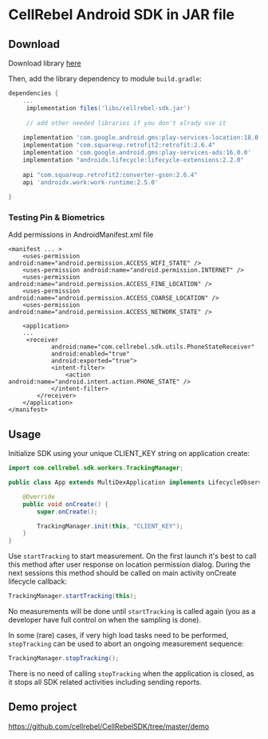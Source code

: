 # CellRebel Android SDK in JAR file


## Download

Download library [here](https://github.com/cellrebel/CellRebelSDK/blob/jar/demo/app/libs/cellrebel-sdk.jar)

Then, add the library dependency to module `build.gradle`:
```gradle
dependencies {
    ...
     implementation files('libs/cellrebel-sdk.jar')
     
     // add other needed libraries if you don't alrady use it
     
    implementation 'com.google.android.gms:play-services-location:18.0.0'
    implementation "com.squareup.retrofit2:retrofit:2.6.4"
    implementation 'com.google.android.gms:play-services-ads:16.0.0'
    implementation "androidx.lifecycle:lifecycle-extensions:2.2.0"
    
    api "com.squareup.retrofit2:converter-gson:2.6.4"
    api 'androidx.work:work-runtime:2.5.0'
  
}
```

### Testing Pin & Biometrics
Add permissions in AndroidManifest.xml file
```
<manifest ... >
    <uses-permission android:name="android.permission.ACCESS_WIFI_STATE" />
    <uses-permission android:name="android.permission.INTERNET" />
    <uses-permission android:name="android.permission.ACCESS_FINE_LOCATION" />
    <uses-permission android:name="android.permission.ACCESS_COARSE_LOCATION" />
    <uses-permission android:name="android.permission.ACCESS_NETWORK_STATE" />
   
    <application>
    ...
     <receiver
            android:name="com.cellrebel.sdk.utils.PhoneStateReceiver"
            android:enabled="true"
            android:exported="true">
            <intent-filter>
                <action android:name="android.intent.action.PHONE_STATE" />
            </intent-filter>
        </receiver>
    </application>
</manifest>
```

## Usage

Initialize SDK using your unique CLIENT_KEY string on application create:
```java
import com.cellrebel.sdk.workers.TrackingManager;

public class App extends MultiDexApplication implements LifecycleObserver {

	@Override
	public void onCreate() {
		super.onCreate();

		TrackingManager.init(this, "CLIENT_KEY");
	}
}
```

Use `startTracking` to start measurement. On the first launch it's best to call this method after user response on location permission dialog. During the next sessions this method should be called on main activity onCreate lifecycle callback:
```java
TrackingManager.startTracking(this);
```
No measurements will be done until `startTracking` is called again (you as a developer have full control on when the sampling is done).

In some (rare) cases, if very high load tasks need to be performed, `stopTracking` can be used to abort an ongoing measurement sequence:
```java
TrackingManager.stopTracking();
```
There is no need of calling `stopTracking` when the application is closed, as it stops all SDK related activities including sending reports. 

## Demo project
https://github.com/cellrebel/CellRebelSDK/tree/master/demo
